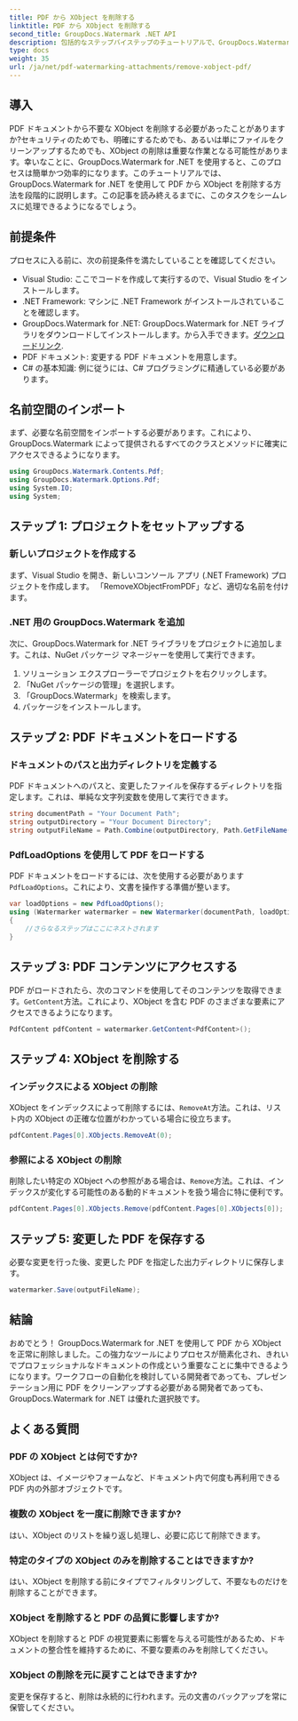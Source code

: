 ```yaml
---
title: PDF から XObject を削除する
linktitle: PDF から XObject を削除する
second_title: GroupDocs.Watermark .NET API
description: 包括的なステップバイステップのチュートリアルで、GroupDocs.Watermark for .NET を使用して PDF から XObject を簡単に削除する方法を学びましょう。
type: docs
weight: 35
url: /ja/net/pdf-watermarking-attachments/remove-xobject-pdf/
---
```

## 導入
PDF ドキュメントから不要な XObject を削除する必要があったことがありますか?セキュリティのためでも、明確にするためでも、あるいは単にファイルをクリーンアップするためでも、XObject の削除は重要な作業となる可能性があります。幸いなことに、GroupDocs.Watermark for .NET を使用すると、このプロセスは簡単かつ効率的になります。このチュートリアルでは、GroupDocs.Watermark for .NET を使用して PDF から XObject を削除する方法を段階的に説明します。この記事を読み終えるまでに、このタスクをシームレスに処理できるようになるでしょう。
## 前提条件
プロセスに入る前に、次の前提条件を満たしていることを確認してください。
- Visual Studio: ここでコードを作成して実行するので、Visual Studio をインストールします。
- .NET Framework: マシンに .NET Framework がインストールされていることを確認します。
-  GroupDocs.Watermark for .NET: GroupDocs.Watermark for .NET ライブラリをダウンロードしてインストールします。から入手できます。[ダウンロードリンク](https://releases.groupdocs.com/Watermark/net/).
- PDF ドキュメント: 変更する PDF ドキュメントを用意します。
- C# の基本知識: 例に従うには、C# プログラミングに精通している必要があります。
## 名前空間のインポート
まず、必要な名前空間をインポートする必要があります。これにより、GroupDocs.Watermark によって提供されるすべてのクラスとメソッドに確実にアクセスできるようになります。
```csharp
using GroupDocs.Watermark.Contents.Pdf;
using GroupDocs.Watermark.Options.Pdf;
using System.IO;
using System;
```
## ステップ 1: プロジェクトをセットアップする
### 新しいプロジェクトを作成する
まず、Visual Studio を開き、新しいコンソール アプリ (.NET Framework) プロジェクトを作成します。 「RemoveXObjectFromPDF」など、適切な名前を付けます。
### .NET 用の GroupDocs.Watermark を追加
次に、GroupDocs.Watermark for .NET ライブラリをプロジェクトに追加します。これは、NuGet パッケージ マネージャーを使用して実行できます。
1. ソリューション エクスプローラーでプロジェクトを右クリックします。
2. 「NuGet パッケージの管理」を選択します。
3. 「GroupDocs.Watermark」を検索します。
4. パッケージをインストールします。
## ステップ 2: PDF ドキュメントをロードする
### ドキュメントのパスと出力ディレクトリを定義する
PDF ドキュメントへのパスと、変更したファイルを保存するディレクトリを指定します。これは、単純な文字列変数を使用して実行できます。
```csharp
string documentPath = "Your Document Path";
string outputDirectory = "Your Document Directory";
string outputFileName = Path.Combine(outputDirectory, Path.GetFileName(documentPath));
```
### PdfLoadOptions を使用して PDF をロードする
PDF ドキュメントをロードするには、次を使用する必要があります`PdfLoadOptions`。これにより、文書を操作する準備が整います。
```csharp
var loadOptions = new PdfLoadOptions();
using (Watermarker watermarker = new Watermarker(documentPath, loadOptions))
{
    //さらなるステップはここにネストされます
}
```
## ステップ 3: PDF コンテンツにアクセスする
PDF がロードされたら、次のコマンドを使用してそのコンテンツを取得できます。`GetContent`方法。これにより、XObject を含む PDF のさまざまな要素にアクセスできるようになります。
```csharp
PdfContent pdfContent = watermarker.GetContent<PdfContent>();
```
## ステップ 4: XObject を削除する
### インデックスによる XObject の削除
XObject をインデックスによって削除するには、`RemoveAt`方法。これは、リスト内の XObject の正確な位置がわかっている場合に役立ちます。
```csharp
pdfContent.Pages[0].XObjects.RemoveAt(0);
```
### 参照による XObject の削除
削除したい特定の XObject への参照がある場合は、`Remove`方法。これは、インデックスが変化する可能性のある動的ドキュメントを扱う場合に特に便利です。
```csharp
pdfContent.Pages[0].XObjects.Remove(pdfContent.Pages[0].XObjects[0]);
```
## ステップ 5: 変更した PDF を保存する
必要な変更を行った後、変更した PDF を指定した出力ディレクトリに保存します。
```csharp
watermarker.Save(outputFileName);
```
## 結論
おめでとう！ GroupDocs.Watermark for .NET を使用して PDF から XObject を正常に削除しました。この強力なツールによりプロセスが簡素化され、きれいでプロフェッショナルなドキュメントの作成という重要なことに集中できるようになります。ワークフローの自動化を検討している開発者であっても、プレゼンテーション用に PDF をクリーンアップする必要がある開発者であっても、GroupDocs.Watermark for .NET は優れた選択肢です。
## よくある質問
### PDF の XObject とは何ですか?
XObject は、イメージやフォームなど、ドキュメント内で何度も再利用できる PDF 内の外部オブジェクトです。
### 複数の XObject を一度に削除できますか?
はい、XObject のリストを繰り返し処理し、必要に応じて削除できます。
### 特定のタイプの XObject のみを削除することはできますか?
はい、XObject を削除する前にタイプでフィルタリングして、不要なものだけを削除することができます。
### XObject を削除すると PDF の品質に影響しますか?
XObject を削除すると PDF の視覚要素に影響を与える可能性があるため、ドキュメントの整合性を維持するために、不要な要素のみを削除してください。
### XObject の削除を元に戻すことはできますか?
変更を保存すると、削除は永続的に行われます。元の文書のバックアップを常に保管してください。